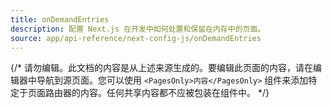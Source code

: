 ```yaml
---
title: onDemandEntries
description: 配置 Next.js 在开发中如何处置和保留在内存中的页面。
source: app/api-reference/next-config-js/onDemandEntries
---
```


{/* 请勿编辑。此文档的内容是从上述来源生成的。要编辑此页面的内容，请在编辑器中导航到源页面。您可以使用 `<PagesOnly>内容</PagesOnly>` 组件来添加特定于页面路由器的内容。任何共享内容都不应被包装在组件中。 */}